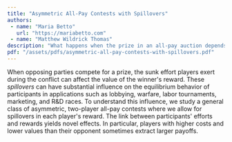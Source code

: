 ```yaml
---
title: "Asymmetric All-Pay Contests with Spillovers"
authors:
 - name: "Maria Betto"
   url: "https://mariabetto.com"
 - name: "Matthew Wildrick Thomas"
description: "What happens when the prize in an all-pay auction depends on players' bids?"
pdf: "/assets/pdfs/asymmetric-all-pay-contests-with-spillovers.pdf"
---
```


When opposing parties compete for a  prize, the sunk effort players exert during the conflict can affect the value of the winner's reward. These *spillovers* can have substantial influence on the equilibrium behavior of participants in applications such as lobbying, warfare, labor tournaments, marketing, and R&D races. To understand this influence, we study a general class of asymmetric, two-player all-pay contests where we allow for spillovers in each player's reward.  The link between participants' efforts and rewards yields novel effects. In particular, players with higher costs and lower values than their opponent sometimes extract larger payoffs.
